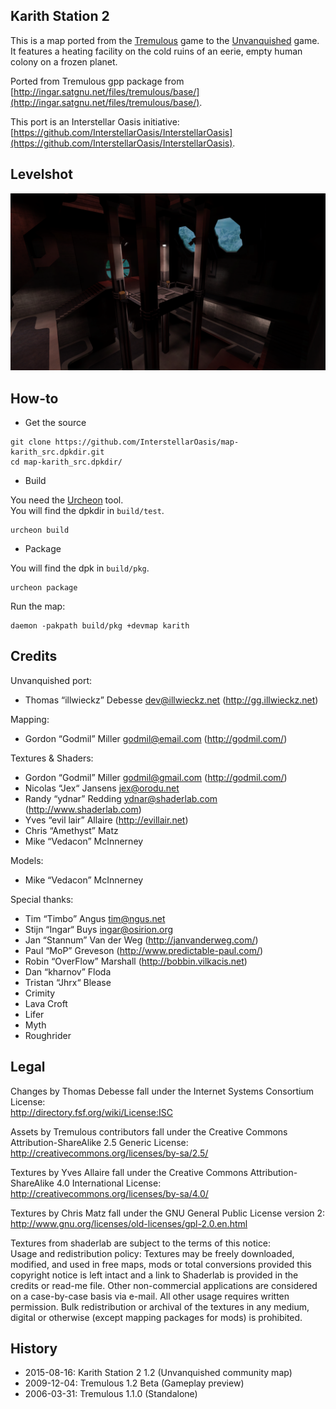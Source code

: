 Karith Station 2
----------------

This is a map ported from the [Tremulous](http://tremulous.net/) game to the [Unvanquished](https://www.unvanquished.net/) game. It features a heating facility on the cold ruins of an eerie, empty human colony on a frozen planet.

Ported from Tremulous gpp package from [http://ingar.satgnu.net/files/tremulous/base/](http://ingar.satgnu.net/files/tremulous/base/).

This port is an Interstellar Oasis initiative: [https://github.com/InterstellarOasis/InterstellarOasis](https://github.com/InterstellarOasis/InterstellarOasis).

Levelshot
---------

![Levelshot](meta/karith/karith.webp)

How-to
------

* Get the source

```
git clone https://github.com/InterstellarOasis/map-karith_src.dpkdir.git
cd map-karith_src.dpkdir/
```

* Build

You need the [Urcheon](https://github.com/illwieckz/Urcheon) tool.  
You will find the dpkdir in `build/test`.

```
urcheon build
```

* Package

You will find the dpk in `build/pkg`.

```
urcheon package
```

Run the map:

```
daemon -pakpath build/pkg +devmap karith
```

Credits
-------

Unvanquished port:

* Thomas “illwieckz” Debesse <dev@illwieckz.net> (http://gg.illwieckz.net)

Mapping:

* Gordon “Godmil” Miller <godmil@email.com> (http://godmil.com/)

Textures & Shaders:

* Gordon “Godmil” Miller <godmil@gmail.com> (http://godmil.com/)
* Nicolas “Jex“ Jansens <jex@orodu.net>
* Randy “ydnar” Redding <ydnar@shaderlab.com> (http://www.shaderlab.com)
* Yves “evil lair” Allaire (http://evillair.net)
* Chris “Amethyst” Matz
* Mike “Vedacon” McInnerney

Models:

* Mike “Vedacon” McInnerney

Special thanks:

* Tim “Timbo” Angus <tim@ngus.net>
* Stijn “Ingar“ Buys <ingar@osirion.org>
* Jan “Stannum” Van der Weg (http://janvanderweg.com/)
* Paul “MoP” Greveson (http://www.predictable-paul.com/)
* Robin “OverFlow” Marshall (http://bobbin.vilkacis.net)
* Dan “kharnov” Floda
* Tristan “Jhrx“ Blease
* Crimity
* Lava Croft
* Lifer
* Myth
* Roughrider

Legal
-----

Changes by Thomas Debesse fall under the Internet Systems Consortium License:  
http://directory.fsf.org/wiki/License:ISC

Assets by Tremulous contributors fall under the Creative Commons Attribution-ShareAlike 2.5 Generic License:  
http://creativecommons.org/licenses/by-sa/2.5/

Textures by Yves Allaire fall under the Creative Commons Attribution-ShareAlike 4.0 International License:  
http://creativecommons.org/licenses/by-sa/4.0/

Textures by Chris Matz fall under the GNU General Public License version 2:  
http://www.gnu.org/licenses/old-licenses/gpl-2.0.en.html

Textures from shaderlab are subject to the terms of this notice:  
Usage and redistribution policy: Textures may be freely downloaded, modified, and used in free maps, mods or total conversions provided this copyright notice is left intact and a link to Shaderlab is provided in the credits or read-me file. Other non-commercial applications are considered on a case-by-case basis via e-mail. All other usage requires written permission. Bulk redistribution or archival of the textures in any medium, digital or otherwise (except mapping packages for mods) is prohibited.

History
-------

* 2015-08-16:	Karith Station 2 1.2 (Unvanquished community map)
* 2009-12-04:	Tremulous 1.2 Beta (Gameplay preview)
* 2006-03-31:	Tremulous 1.1.0 (Standalone)
